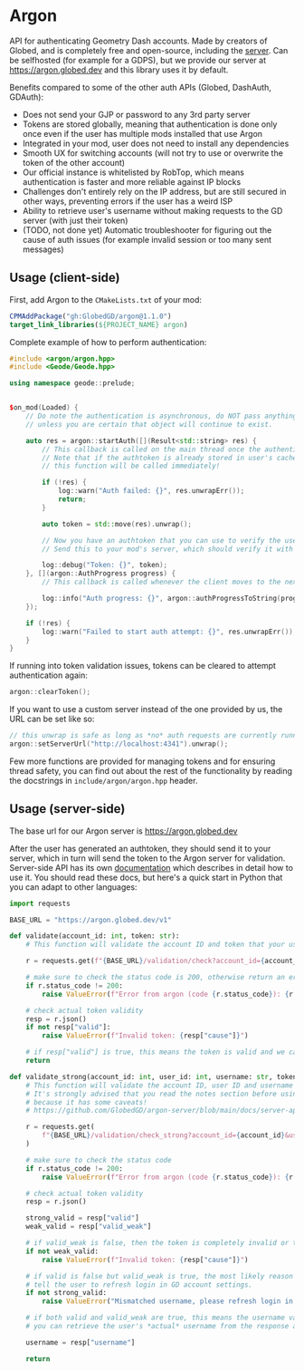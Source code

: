 # Argon

API for authenticating Geometry Dash accounts. Made by creators of Globed, and is completely free and open-source, including the [server](https://github.com/GlobedGD/argon-server). Can be selfhosted (for example for a GDPS), but we provide our server at https://argon.globed.dev and this library uses it by default.

Benefits compared to some of the other auth APIs (Globed, DashAuth, GDAuth):

* Does not send your GJP or password to any 3rd party server
* Tokens are stored globally, meaning that authentication is done only once even if the user has multiple mods installed that use Argon
* Integrated in your mod, user does not need to install any dependencies
* Smooth UX for switching accounts (will not try to use or overwrite the token of the other account)
* Our official instance is whitelisted by RobTop, which means authentication is faster and more reliable against IP blocks
* Challenges don't entirely rely on the IP address, but are still secured in other ways, preventing errors if the user has a weird ISP
* Ability to retrieve user's username without making requests to the GD server (with just their token)
* (TODO, not done yet) Automatic troubleshooter for figuring out the cause of auth issues (for example invalid session or too many sent messages)

## Usage (client-side)

First, add Argon to the `CMakeLists.txt` of your mod:

```cmake
CPMAddPackage("gh:GlobedGD/argon@1.1.0")
target_link_libraries(${PROJECT_NAME} argon)
```

Complete example of how to perform authentication:

```cpp
#include <argon/argon.hpp>
#include <Geode/Geode.hpp>

using namespace geode::prelude;


$on_mod(Loaded) {
    // Do note the authentication is asynchronous, do NOT pass anything in the lambda captures to these callbacks,
    // unless you are certain that object will continue to exist.

    auto res = argon::startAuth([](Result<std::string> res) {
        // This callback is called on the main thread once the authentication completes.
        // Note that if the authtoken is already stored in user's cache,
        // this function will be called immediately!

        if (!res) {
            log::warn("Auth failed: {}", res.unwrapErr());
            return;
        }

        auto token = std::move(res).unwrap();

        // Now you have an authtoken that you can use to verify the user!
        // Send this to your mod's server, which should verify it with the Argon server to ensure it is valid.

        log::debug("Token: {}", token);
    }, [](argon::AuthProgress progress) {
        // This callback is called whenever the client moves to the next step of authentication

        log::info("Auth progress: {}", argon::authProgressToString(progress));
    });

    if (!res) {
        log::warn("Failed to start auth attempt: {}", res.unwrapErr());
    }
}
```

If running into token validation issues, tokens can be cleared to attempt authentication again:

```cpp
argon::clearToken();
```

If you want to use a custom server instead of the one provided by us, the URL can be set like so:

```cpp
// this unwrap is safe as long as *no* auth requests are currently running
argon::setServerUrl("http://localhost:4341").unwrap();
```

Few more functions are provided for managing tokens and for ensuring thread safety, you can find out about the rest of the functionality by reading the docstrings in `include/argon/argon.hpp` header.

## Usage (server-side)

The base url for our Argon server is https://argon.globed.dev

After the user has generated an authtoken, they should send it to your server, which in turn will send the token to the Argon server for validation. Server-side API has its own [documentation](https://github.com/GlobedGD/argon-server/blob/main/docs/server-api.md) which describes in detail how to use it. You should read these docs, but here's a quick start in Python that you can adapt to other languages:

```py
import requests

BASE_URL = "https://argon.globed.dev/v1"

def validate(account_id: int, token: str):
    # This function will validate the account ID and token that your user sent to your server.

    r = requests.get(f"{BASE_URL}/validation/check?account_id={account_id}&authtoken={token}")

    # make sure to check the status code is 200, otherwise return an error to the user!
    if r.status_code != 200:
        raise ValueError(f"Error from argon (code {r.status_code}): {r.text}")

    # check actual token validity
    resp = r.json()
    if not resp["valid"]:
        raise ValueError(f"Invalid token: {resp["cause"]}")

    # if resp["valid"] is true, this means the token is valid and we can give user access :)
    return

def validate_strong(account_id: int, user_id: int, username: str, token: str):
    # This function will validate the account ID, user ID and username that the user sent to you.
    # It's strongly advised that you read the notes section before using the strong endpoint,
    # because it has some caveats!
    # https://github.com/GlobedGD/argon-server/blob/main/docs/server-api.md#get-v1validationcheck_strong

    r = requests.get(
        f"{BASE_URL}/validation/check_strong?account_id={account_id}&user_id={user_id}&username={username}&authtoken={token}"
    )

    # make sure to check the status code
    if r.status_code != 200:
        raise ValueError(f"Error from argon (code {r.status_code}): {r.text}")

    # check actual token validity
    resp = r.json()

    strong_valid = resp["valid"]
    weak_valid = resp["valid_weak"]

    # if valid_weak is false, then the token is completely invalid or the user is impersonating
    if not weak_valid:
        raise ValueError(f"Invalid token: {resp["cause"]}")

    # if valid is false but valid_weak is true, the most likely reason is an invalid client-side username.
    # tell the user to refresh login in GD account settings.
    if not strong_valid:
        raise ValueError("Mismatched username, please refresh login in account settings")

    # if both valid and valid_weak are true, this means the username validation passed successfully :)
    # you can retrieve the user's *actual* username from the response as well:

    username = resp["username"]

    return
```